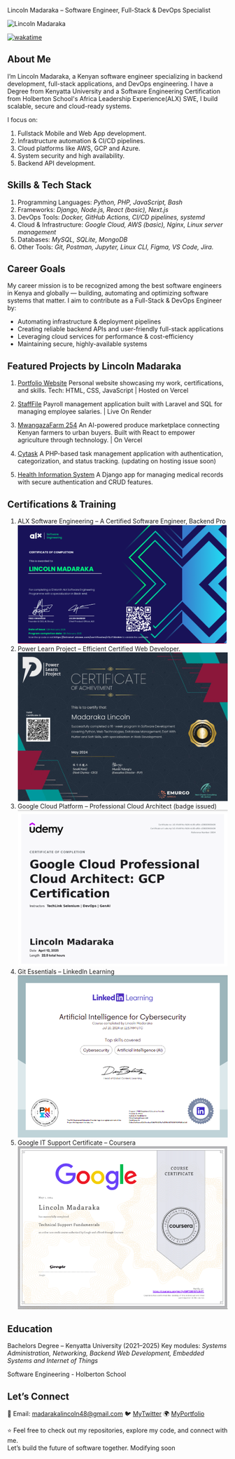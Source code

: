 Lincoln Madaraka – Software Engineer, Full-Stack & DevOps Specialist
<p align="left"><img src="https://komarev.com/ghpvc/?username=Lincoln-Madaraka&label=Profile%20views&color=0e75b6&style=flat" alt="Lincoln Madaraka" /></p>

[![wakatime](https://wakatime.com/badge/user/c1bac4c9-c60a-4d0f-bf5e-78ee4d291507.svg)](https://wakatime.com/@c1bac4c9-c60a-4d0f-bf5e-78ee4d291507)

## About Me
I’m Lincoln Madaraka, a Kenyan software engineer specializing in backend development, full-stack applications, and DevOps engineering.
I have a Degree from Kenyatta University and a Software Engineering Certification from Holberton School's Africa Leadership Experience(ALX) SWE, I build scalable, secure and cloud-ready systems.

I focus on:
1. Fullstack Mobile and Web App development.
2. Infrastructure automation & CI/CD pipelines.
3. Cloud platforms like AWS, GCP and Azure.
4. System security and high availability.
5. Backend API development.

## Skills & Tech Stack

1. Programming Languages: *Python, PHP, JavaScript, Bash*
2. Frameworks: *Django, Node.js, React (basic), Next.js*
3. DevOps Tools: *Docker, GitHub Actions, CI/CD pipelines, systemd*
4. Cloud & Infrastructure: *Google Cloud, AWS (basic), Nginx, Linux server management*
5. Databases: *MySQL, SQLite, MongoDB*
6. Other Tools: *Git, Postman, Jupyter, Linux CLI, Figma, VS Code, Jira.*

## Career Goals
My career mission is to be recognized among the best software engineers in Kenya and globally — building, automating and optimizing software systems that matter.
I aim to contribute as a Full-Stack & DevOps Engineer by:

- Automating infrastructure & deployment pipelines
- Creating reliable backend APIs and user-friendly full-stack applications
- Leveraging cloud services for performance & cost-efficiency
- Maintaining secure, highly-available systems


## Featured Projects by Lincoln Madaraka
1. [Portfolio Website](https://lincoln-madaraka-portfolio.vercel.app/)
Personal website showcasing my work, certifications, and skills.
Tech: HTML, CSS, JavaScript | Hosted on Vercel

2. [StaffFile](https://payroll-manager.onrender.com/) 
Payroll management application built with Laravel and SQL for managing employee salaries. | Live On Render

3. [MwangazaFarm 254](https://mwangazafarm254.vercel.app/)
An AI-powered produce marketplace connecting Kenyan farmers to urban buyers.
Built with React to empower agriculture through technology. | On Vercel

4. [Cytask](https://cytask-system.onrender.com/)
A PHP-based task management application with authentication, categorization, and status tracking.
(updating on hosting issue soon)

5. [Health Information System](https://health-information-syst.onrender.com/login)
A Django app for managing medical records with secure authentication and CRUD features.


## Certifications & Training
1. ALX Software Engineering –  A Certified Software Engineer, Backend Pro
![Best Engineer Lincoln](<Screenshot From 2025-08-10 03-25-03.png>)
2. Power Learn Project – Efficient Certified Web Developer.
![Lincoln Poweer Learn PROJECT](project-5.jpeg)
3. Google Cloud Platform – Professional Cloud Architect (badge issued)
![Best Engineer Lincoln](GCP_CERT.png)
4. Git Essentials – LinkedIn Learning
![Certified](AI_FOR_CYB.png)
5. Google IT Support Certificate – Coursera
![Certified](project-11.png)

## Education
Bachelors Degree – Kenyatta University (2021–2025)
Key modules: *Systems Administration, Networking, Backend Web Development, Embedded Systems and Internet of Things*

Software Engineering - Holberton School

## Let’s Connect
📧 Email: madarakalincoln48@gmail.com
🐦 [MyTwitter](https://twitter.com/syntaxrtx)
🌍 [MyPortfolio](https://lincoln-madaraka-portfolio.vercel.app/)


⭐️ Feel free to check out my repositories, explore my code, and connect with me.  
Let’s build the future of software together. Modifying soon

